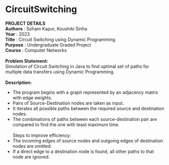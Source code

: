 # CircuitSwitching

**PROJECT DETAILS**
</br>**Authors**        :   Soham Kapur, Koushiki Sinha
</br>**Year**           :   2023
</br>**Title**          :   Circuit Switching using Dynamic Programming
</br>**Purpose**        :   Undergraduate Graded Project
</br>**Course**         :   Computer Networks
</br></br>
**Problem Statement:** </br>Simulation of Circuit Switching in Java to find optimal set of paths for multiple data transfers using Dynamic Programming.
</br></br>
**Description:** </br>
- The program begins with a graph represented by an adjacency matrix with edge weights.
- Pairs of Source-Destination nodes are taken as input.
- It iterates all possible paths between the required source and destination nodes.
- The combinations of paths between each source-destination pair are compared to find the one with least maximum time.
</br></br>
Steps to improve efficiency: </br>
- The  incoming edges of source nodes and outgoing edges of destination nodes are omitted.
- If a direct edge to a destination node is found, all other paths to that node are ignored.
